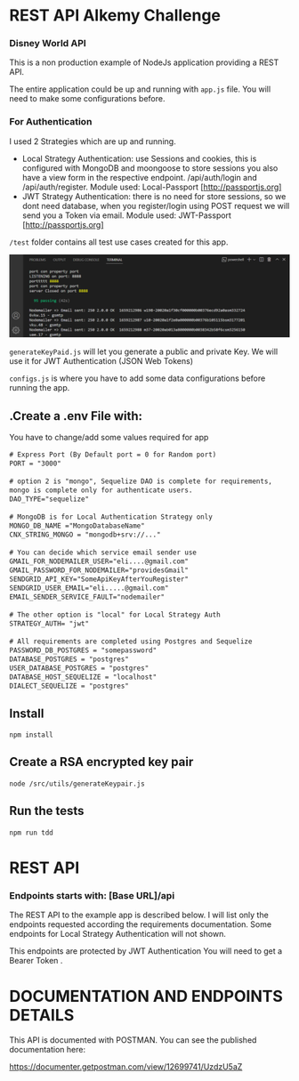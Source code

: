 # REST API Alkemy Challenge
### Disney World API

This is a non production example of NodeJs application providing a REST
API.

The entire application could be up and running with `app.js` file. You will need to make some configurations before.

### For Authentication
I used 2 Strategies which are up and running. 
- Local Strategy Authentication: use Sessions and cookies, this is configured with MongoDB and moongoose to store sessions you also have a view form in the respective endpoint. /api/auth/login and /api/auth/register. Module used: Local-Passport [http://passportjs.org]
- JWT Strategy Authentication: there is no need for store sessions, so we dont need database, when you register/login using POST request we will send you a Token via email. Module used: JWT-Passport [http://passportjs.org]

`/test` folder contains all test use cases created for this app.

![Screenshot](./screenshots/tests.png)

`generateKeyPaid.js` will let you generate a public and private Key. We will use it for JWT Authentication (JSON Web Tokens)

`configs.js` is where you have to add some data configurations before running the app.

## .Create a .env File with:
 You have to change/add some values required for app


    # Express Port (By Default port = 0 for Random port)
    PORT = "3000"

    # option 2 is "mongo", Sequelize DAO is complete for requirements, mongo is complete only for authenticate users.
    DAO_TYPE="sequelize"

    # MongoDB is for Local Authentication Strategy only
    MONGO_DB_NAME ="MongoDatabaseName"
    CNX_STRING_MONGO = "mongodb+srv://..."

    # You can decide which service email sender use
    GMAIL_FOR_NODEMAILER_USER="eli....@gmail.com"
    GMAIL_PASSWORD_FOR_NODEMAILER="providesGmail"
    SENDGRID_API_KEY="SomeApiKeyAfterYouRegister"
    SENDGRID_USER_EMAIL="eli.....@gmail.com"
    EMAIL_SENDER_SERVICE_FAULT="nodemailer"

    # The other option is "local" for Local Strategy Auth
    STRATEGY_AUTH= "jwt"

    # All requirements are completed using Postgres and Sequelize
    PASSWORD_DB_POSTGRES = "somepassword"
    DATABASE_POSTGRES = "postgres"
    USER_DATABASE_POSTGRES = "postgres"
    DATABASE_HOST_SEQUELIZE = "localhost"
    DIALECT_SEQUELIZE = "postgres"

## Install

    npm install

## Create a RSA encrypted key pair

    node /src/utils/generateKeypair.js

## Run the tests

    npm run tdd

# REST API

### Endpoints starts with: [Base URL]/api


The REST API to the example app is described below. I will list only the endpoints requested according the requirements documentation.
Some endpoints for Local Strategy Authentication will not shown. 

This endpoints are protected by JWT Authentication
You will need to get a Bearer Token .


# DOCUMENTATION AND ENDPOINTS DETAILS
This API is documented with POSTMAN. 
You can see the published documentation here:

https://documenter.getpostman.com/view/12699741/UzdzU5aZ


